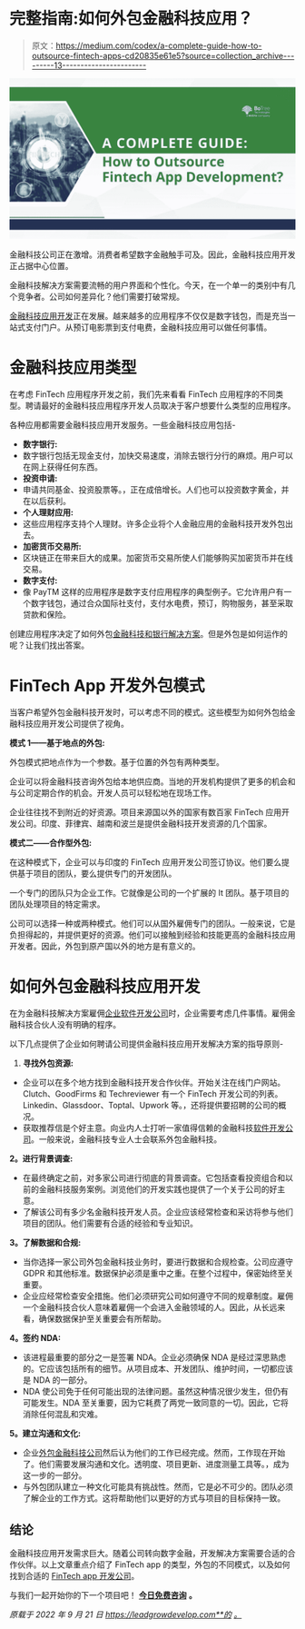 # 完整指南:如何外包金融科技应用？

> 原文：<https://medium.com/codex/a-complete-guide-how-to-outsource-fintech-apps-cd20835e61e5?source=collection_archive---------13----------------------->

![](img/75948c13de936bb88f3b449ee5af4828.png)

金融科技公司正在激增。消费者希望数字金融触手可及。因此，金融科技应用开发正占据中心位置。

金融科技解决方案需要流畅的用户界面和个性化。今天，在一个单一的类别中有几个竞争者。公司如何差异化？他们需要打破常规。

[金融科技应用开发](https://www.botreetechnologies.com/blog/cost-to-build-a-fintech-app/)正在发展。越来越多的应用程序不仅仅是数字钱包，而是充当一站式支付门户。从预订电影票到支付电费，金融科技应用可以做任何事情。

# **金融科技应用类型**

在考虑 FinTech 应用程序开发之前，我们先来看看 FinTech 应用程序的不同类型。聘请最好的金融科技应用程序开发人员取决于客户想要什么类型的应用程序。

各种应用都需要金融科技应用开发服务。一些金融科技应用包括-

*   **数字银行:**
*   数字银行包括无现金支付，加快交易速度，消除去银行分行的麻烦。用户可以在网上获得任何东西。
*   **投资申请:**
*   申请共同基金、投资股票等。，正在成倍增长。人们也可以投资数字黄金，并在以后获利。
*   **个人理财应用:**
*   这些应用程序支持个人理财。许多企业将个人金融应用的金融科技开发外包出去。
*   **加密货币交易所:**
*   区块链正在带来巨大的成果。加密货币交易所使人们能够购买加密货币并在线交易。
*   **数字支付:**
*   像 PayTM 这样的应用程序是数字支付应用程序的典型例子。它允许用户有一个数字钱包，通过合众国际社支付，支付水电费，预订，购物服务，甚至采取贷款和保险。

创建应用程序决定了如何外包[金融科技和银行解决方案](https://www.botreetechnologies.com/case-studies/loan-management-system)。但是外包是如何运作的呢？让我们找出答案。

# **FinTech App 开发外包模式**

当客户希望外包金融科技开发时，可以考虑不同的模式。这些模型为如何外包给金融科技应用开发公司提供了视角。

**模式 1——基于地点的外包:**

外包模式把地点作为一个参数。基于位置的外包有两种类型。

企业可以将金融科技咨询外包给本地供应商。当地的开发机构提供了更多的机会和与公司定期合作的机会。开发人员可以轻松地在现场工作。

企业往往找不到附近的好资源。项目来源国以外的国家有数百家 FinTech 应用开发公司。印度、菲律宾、越南和波兰是提供金融科技开发资源的几个国家。

**模式二——合作型外包:**

在这种模式下，企业可以与印度的 FinTech 应用开发公司签订协议。他们要么提供基于项目的团队，要么提供专门的开发团队。

一个专门的团队只为企业工作。它就像是公司的一个扩展的 It 团队。基于项目的团队处理项目的特定需求。

公司可以选择一种或两种模式。他们可以从国外雇佣专门的团队。一般来说，它是负担得起的，并提供更好的资源。他们可以接触到经验和技能更高的金融科技应用开发者。因此，外包到原产国以外的地方是有意义的。

# **如何外包金融科技应用开发**

在为金融科技解决方案雇佣[企业软件开发公司](https://www.botreetechnologies.com/enterprise-software-development-company)时，企业需要考虑几件事情。雇佣金融科技合伙人没有明确的程序。

以下几点提供了企业如何聘请公司提供金融科技应用开发解决方案的指导原则-

1.  **寻找外包资源:**

*   企业可以在多个地方找到金融科技开发合作伙伴。开始关注在线门户网站。Clutch、GoodFirms 和 Techreviewer 有一个 FinTech 开发公司的列表。Linkedin、Glassdoor、Toptal、Upwork 等。，还将提供要招聘的公司的概况。
*   获取推荐信是个好主意。向业内人士打听一家值得信赖的金融科技[软件开发公司](https://www.botreetechnologies.com/)。一般来说，金融科技专业人士会联系外包金融科技。

**2。进行背景调查:**

*   在最终确定之前，对多家公司进行彻底的背景调查。它包括查看投资组合和以前的金融科技服务案例。浏览他们的开发实践也提供了一个关于公司的好主意。
*   了解该公司有多少名金融科技开发人员。企业应该经常检查和采访将参与他们项目的团队。他们需要有合适的经验和专业知识。

**3。了解数据和合规:**

*   当你选择一家公司外包金融科技业务时，要进行数据和合规检查。公司应遵守 GDPR 和其他标准。数据保护必须是重中之重。在整个过程中，保密始终至关重要。
*   企业应经常检查安全措施。他们必须研究公司如何遵守不同的规章制度。雇佣一个金融科技合伙人意味着雇佣一个会进入金融领域的人。因此，从长远来看，确保数据保护至关重要会有所帮助。

**4。签约 NDA:**

*   该进程最重要的部分之一是签署 NDA。企业必须确保 NDA 是经过深思熟虑的。它应该包括所有的细节。从项目成本、开发团队、维护时间，一切都应该是 NDA 的一部分。
*   NDA 使公司免于任何可能出现的法律问题。虽然这种情况很少发生，但仍有可能发生。NDA 至关重要，因为它耗费了两党一致同意的一切。因此，它将消除任何混乱和灾难。

**5。建立沟通和文化:**

*   企业[外包金融科技公司](https://botreetechnologies.medium.com/top-10-fintech-software-development-companies-2021-de3170dc1607)然后认为他们的工作已经完成。然而，工作现在开始了。他们需要发展沟通和文化。透明度、项目更新、进度测量工具等。，成为这一步的一部分。
*   与外包团队建立一种文化可能具有挑战性。然而，它是必不可少的。团队必须了解企业的工作方式。这将帮助他们以更好的方式与项目的目标保持一致。

## **结论**

金融科技应用开发需求巨大。随着公司转向数字金融，开发解决方案需要合适的合作伙伴。以上文章重点介绍了 FinTech app 的类型，外包的不同模式，以及如何找到合适的 [FinTech app 开发公司](https://www.botreetechnologies.com/fintech-app-development)。

与我们一起开始你的下一个项目吧！ [**今日免费咨询**](https://www.botreetechnologies.com/contact) **。**

*原载于 2022 年 9 月 21 日 https://leadgrowdevelop.com**的* [*。*](https://leadgrowdevelop.com/a-complete-guide-how-to-outsource-fintech-apps/)